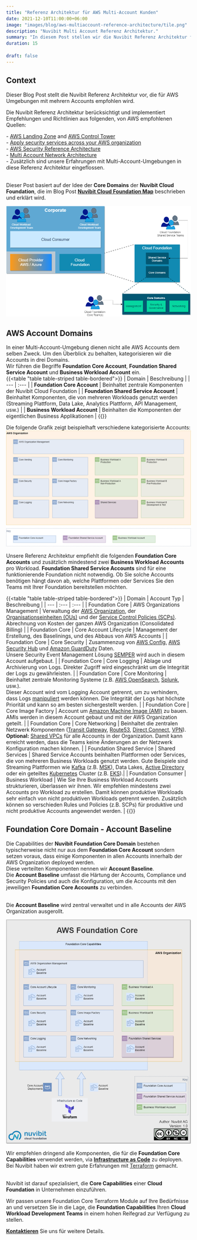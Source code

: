 ```yaml
---
title: "Referenz Architektur für AWS Multi-Account Kunden"
date: 2021-12-10T11:00:00+06:00
image: "images/blog/aws-multiaccount-reference-architecture/tile.png"
description: "Nuvibit Multi Account Referenz Architektur."
summary: "In diesem Post stellen wir die Nuvibit Referenz Architektur für Kunden vor, die in ihrer Umgebung meherer AWS Accounts betreiben."
duration: 15

draft: false
---
```

## Context

Dieser Blog Post stellt die Nuvibit Referenz Architektur vor, die für AWS Umgebungen mit mehrern Accounts empfohlen wird.

Die Nuvibit Referenz Architektur berücksichtigt und implementiert Empfehlungen und Richtlinien aus folgenden, von AWS empfohlenen Quellen:

\- [AWS Landing Zone](https://aws.amazon.com/de/solutions/implementations/aws-landing-zone/ 'AWS Landing Zone') and [AWS Control Tower](https://aws.amazon.com/de/controltower/ 'AWS Control Tower')<br/>
\- [Apply security services across your AWS organization](https://docs.aws.amazon.com/prescriptive-guidance/latest/security-reference-architecture/security-services.html 'Apply security services across your AWS organization')<br/>
\- [AWS Security Reference Architecture](https://docs.aws.amazon.com/prescriptive-guidance/latest/security-reference-architecture/architecture.html 'AWS Security Reference Architecture')<br/>
\- [Multi Account Network Architecture](https://docs.aws.amazon.com/managedservices/latest/userguide/malz-net-arch.html 'Multi Account Network Architecture')<br/>
\- Zusätzlich sind unsere Erfahrungen mit Multi-Account-Umgebungen in diese Referenz Architektur eingeflossen.<br/><br/>

Dieser Post basiert auf der Idee der **Core Domains** der **Nuvibit Cloud Foundation**, die im Blog Post **[Nuvibit Cloud Foundation Map](/blog/cloud-foundation-map 'Nuvibit Cloud Foundation Blog Post')** beschrieben und erklärt wird.

![img](images/blog/aws-multiaccount-reference-architecture/foundation-core-domains.png)

## AWS Account Domains
In einer Multi-Account-Umgebung dienen nicht alle AWS Accounts dem selben Zweck. Um den Überblick zu behalten, kategorisieren wir die Accounts in drei Domains.<br/>
Wir führen die Begriffe **Foundation Core Account**, **Foundation Shared Service Account** und **Business Workload Account** ein.<br/>
{{<table "table table-striped table-bordered">}}
| Domain | Beschreibung |
| ---   | :---  |
| **Foundation Core Account** | Beinhaltet zentrale Komponenten der Nuvibit Cloud Foundation |
| **Foundation Shared Service Account** | Beinhaltet Komponenten, die von mehreren Workloads genutzt werden (Streaming Plattform, Data Lake, Analytics Plattform, API Management, usw.) |
| **Business Workload Account** | Beinhalten die Komponenten der eigentlichen Business Applikationen |
{{</table>}}
<br/>

Die folgende Grafik zeigt beispielhaft verschiedene kategorisierte Accounts:
![img](images/blog/aws-multiaccount-reference-architecture/aws-foundation-account-types.png)

Unsere Referenz Architektur empfiehlt die folgenden **Foundation Core Accounts** und zusätzlich mindestend zwei **Business Workload Accounts** pro Workload.
**Foundation Shared Service Accounts** sind für eine funktionierende Foundation nicht notwendig. Ob Sie solche Accounts benötigen hängt davon ab, welche Plattformen oder Services Sie den Teams mit Ihrer Foundation bereitstellen möchten.<br/>

{{<table "table table-striped table-bordered">}}
| Domain | Account Typ | Beschreibung |
| ---   | :---  | :---  |
| Foundation Core | AWS Organizations Management | Verwaltung der [AWS Organization](https://aws.amazon.com/de/organizations/), der [Organisationseinheiten (OUs)](https://docs.aws.amazon.com/de_de/organizations/latest/userguide/orgs_manage_ous.html) und der [Service Control Policies (SCPs)](https://docs.aws.amazon.com/de_de/organizations/latest/userguide/orgs_manage_policies_scps.html). Abrechnung von Kosten der ganzen AWS Organization (Consolidated Billing) |
| Foundation Core | Core Account Lifecycle | Management der Erstellung, des Baselinings, und des Abbaus von AWS Accounts |
| Foundation Core | Core Security | Zusammenzug von [AWS Config](https://aws.amazon.com/de/config/), [AWS Security Hub](https://aws.amazon.com/de/security-hub/) und [Amazon GuardDuty](https://aws.amazon.com/de/guardduty/) Daten. <br/> Unsere Security Event Management Lösung [SEMPER](/products/semper) wird auch in diesem Account aufgebaut. |
| Foundation Core | Core Logging | Ablage und Archivierung von Logs. Direkter Zugriff wird eingeschränkt um die Integrität der Logs zu gewährleisten. |
| Foundation Core | Core Monitoring | Beinhaltet zentrale Monitoring Systeme (z.B. [AWS OpenSearch](https://aws.amazon.com/de/opensearch-service/), [Splunk](https://www.splunk.com/), usw.).<br/>Dieser Account wird vom Logging Account getrennt, um zu verhindern, dass Logs [manipuliert](https://capec.mitre.org/data/definitions/268.html) werden können. Die Integrität der Logs hat höchste Priorität und kann so am besten sichergestellt werden. |
| Foundation Core | Core Image Factory | Account um [Amazon Machine Image (AMI)](https://docs.aws.amazon.com/de_de/AWSEC2/latest/UserGuide/AMIs.html) zu bauen. AMIs werden in diesem Account gebaut und mit der AWS Organization geteilt. |
| Foundation Core | Core Networking | Beinhaltet die zentralen Netzwerk Komponenten ([Transit Gateway](https://aws.amazon.com/de/transit-gateway/), [Route53](https://aws.amazon.com/de/route53/), [Direct Connect](https://aws.amazon.com/de/directconnect/), [VPN](https://aws.amazon.com/de/vpn/)).<br/> **Optional:** [Shared VPCs](https://docs.aws.amazon.com/vpc/latest/userguide/vpc-sharing.html#vpc-sharing-share-subnet) für alle Accounts in der Organization. Damit kann erreicht werden, dass die Teams keine Änderungen an der Netzwerk Konfiguration machen können. |
| Foundation Shared Service | Shared Services | Shared Service Accounts beinhalten Plattformen oder Services, die von mehreren Business Workloads genutzt werden. Gute Beispiele sind Streaming Plattformen wie [Kafka](https://kafka.apache.org/) (z.B. [MSK](https://aws.amazon.com/msk/)), Data Lakes, [Active Directory](https://aws.amazon.com/directoryservice/) oder ein geteiltes [Kubernetes](https://kubernetes.io/de/docs/concepts/overview/what-is-kubernetes/) Cluster (z.B. [EKS](https://aws.amazon.com/eks/)).|
| Foundation Consumer | Business Workload | Wie Sie Ihre Business Workload Accounts strukturieren, überlassen wir ihnen. Wir empfehlen mindestens zwei Accounts pro Workload zu erstellen. Damit können produktive Workloads sehr einfach von nicht produktiven Workloads getrennt werden. Zusätzlich können so verschieden Rules und Policies (z.B. SCPs) für produktive und nicht produktive Accounts angewendet werden. |
{{</table>}}
<br/>

## Foundation Core Domain - Account Baseline
Die Capabilities der **Nuvibit Foundation Core Domain** bestehen typischerweise nicht nur aus dem **Foundation Core Account** sondern setzen voraus, dass einige Komponenten in allen Accounts innerhalb der AWS Organization deployed werden.<br/>
Diese verteilten Komponenten nennen wir **Account Baseline**.<br/>
Die **Account Baseline** umfasst die Härtung der Accounts, Compliance und Security Policies und auch die Konfiguration, um die Accounts mit den jeweiligen **Foundation Core Accounts** zu verbinden.<br/><br/>

Die **Account Baseline** wird zentral verwaltet und in alle Accounts der AWS Organization ausgerollt.

![img](images/blog/aws-multiaccount-reference-architecture/aws-foundation-core.png)

Wir empfehlen dringend alle Komponenten, die für die **Foundation Core Capabilities** verwendet werden, via **[Infrastructure as Code](/faq/#iac 'What is Infrastructure as Code?')** zu deployen. Bei Nuvibit haben wir extrem gute Erfahrungen mit [Terraform](https://www.terraform.io/intro/index.html 'Introduction to Terraform') gemacht.<br/><br/>

Nuvibit ist darauf spezialisiert, die **Core Capabilities** einer **Cloud Foundation** in Unternehmen einzuführen.

Wir passen unsere Foundation Core Terraform Module auf Ihre Bedürfnisse an und versetzen Sie in die Lage, die **Foundation Capabilities** Ihren **Cloud Workload Development Teams** in einem hohen Reifegrad zur Verfügung zu stellen.

**[Kontaktieren](/contact/ 'Kontakt aufnehmen für mehr Infos!')** Sie uns für weitere Details.
